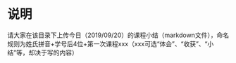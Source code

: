 # 说明

请大家在该目录下上传今日（2019/09/20）的课程小结（markdown文件），命名规则为姓氏拼音+学号后4位+第一次课程xxx（xxx可选“体会”、“收获”、“小结”等，却决于写的内容）
